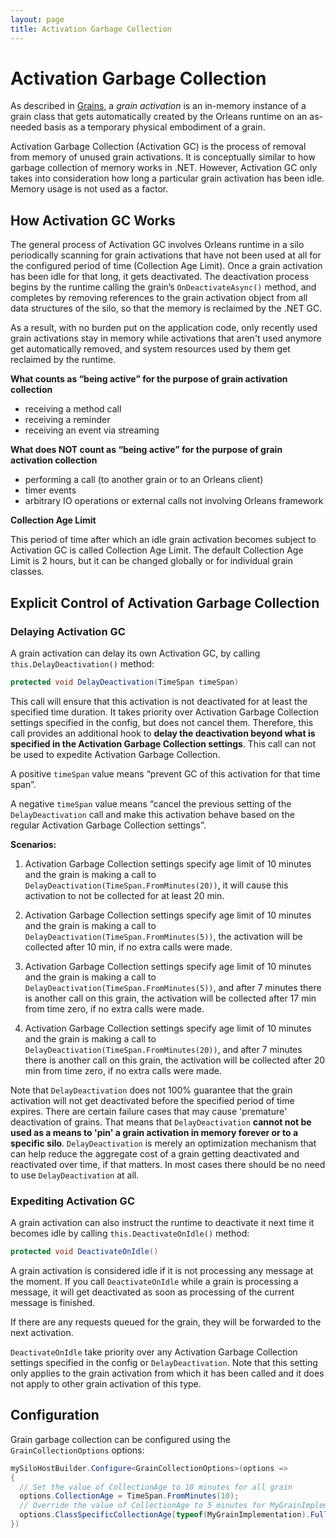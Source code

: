 ```yaml
---
layout: page
title: Activation Garbage Collection
---
```


# Activation Garbage Collection

As described in [Grains](../Getting-Started-With-Orleans/Grains.md), a *grain activation* is an in-memory instance of a grain class that gets automatically created by the Orleans runtime on an as-needed basis as a temporary physical embodiment of a grain.

Activation Garbage Collection (Activation GC) is the process of removal from memory of unused grain activations. It is conceptually similar to how garbage collection of memory works in .NET. However, Activation GC only takes into consideration how long a particular grain activation has been idle. Memory usage is not used as a factor.

## How Activation GC Works

The general process of Activation GC involves Orleans runtime in a silo periodically scanning for grain activations that have not been used at all for the configured period of time (Collection Age Limit). Once a grain activation has been idle for that long, it gets deactivated. The deactivation process begins by the runtime calling the grain’s `OnDeactivateAsync()` method, and completes by removing references to the grain activation object from all data structures of the silo, so that the memory is reclaimed by the .NET GC.

As a result, with no burden put on the application code, only recently used grain activations stay in memory while activations that aren't used anymore get automatically removed, and system resources used by them get reclaimed by the runtime.

**What counts as “being active” for the purpose of grain activation collection**

* receiving a method call
* receiving a reminder
* receiving an event via streaming

**What does NOT count as “being active” for the purpose of grain activation collection**

* performing a call (to another grain or to an Orleans client)
* timer events
* arbitrary IO operations or external calls not involving Orleans framework

**Collection Age Limit**

This period of time after which an idle grain activation becomes subject to Activation GC is called Collection Age Limit. The default Collection Age Limit is 2 hours, but it can be changed globally or for individual grain classes.

## Explicit Control of Activation Garbage Collection

### Delaying Activation GC

A grain activation can delay its own Activation GC, by calling `this.DelayDeactivation()` method:

``` csharp
protected void DelayDeactivation(TimeSpan timeSpan)
```

This call will ensure that this activation is not deactivated for at least the specified time duration. It takes priority over Activation Garbage Collection settings specified in the config, but does not cancel them.
Therefore, this call provides an additional hook to **delay the deactivation beyond what is specified in the Activation Garbage Collection settings**. This call can not be used to expedite Activation Garbage Collection.


A positive `timeSpan` value means “prevent GC of this activation for that time span”.

A negative `timeSpan` value means “cancel the previous setting of the `DelayDeactivation` call and make this activation behave based on the regular Activation Garbage Collection settings”.

**Scenarios:**

1) Activation Garbage Collection settings specify age limit of 10 minutes and the grain is making a call to `DelayDeactivation(TimeSpan.FromMinutes(20))`, it will cause this activation to not be collected for at least 20 min.

2) Activation Garbage Collection settings specify age limit of 10 minutes and the grain is making a call to `DelayDeactivation(TimeSpan.FromMinutes(5))`, the activation will be collected after 10 min, if no extra calls were made.

3) Activation Garbage Collection settings specify age limit of 10 minutes and the grain is making a call to `DelayDeactivation(TimeSpan.FromMinutes(5))`, and after 7 minutes there is another call on this grain, the activation will be collected after 17 min from time zero, if no extra calls were made.

4) Activation Garbage Collection settings specify age limit of 10 minutes and the grain is making a call to `DelayDeactivation(TimeSpan.FromMinutes(20))`, and after 7 minutes there is another call on this grain, the activation will be collected after 20 min from time zero, if no extra calls were made.

Note that `DelayDeactivation` does not 100% guarantee that the grain activation will not get deactivated before the specified period of time expires. There are certain failure cases that may cause 'premature' deactivation of grains. That means that `DelayDeactivation` **cannot not be used as a means to 'pin' a grain activation in memory forever or to a specific silo**. `DelayDeactivation` is merely an optimization mechanism that can help reduce the aggregate cost of a grain getting deactivated and reactivated over time, if that matters. In most cases there should be no need to use `DelayDeactivation` at all.

### Expediting Activation GC

A grain activation can also instruct the runtime to deactivate it next time it becomes idle by calling `this.DeactivateOnIdle()` method:

``` csharp
protected void DeactivateOnIdle()
```

A grain activation is considered idle if it is not processing any message at the moment.
If you call `DeactivateOnIdle` while a grain is processing a message, it will get deactivated as soon as processing of the current message is finished.

If there are any requests queued for the grain, they will be forwarded to the next activation.

`DeactivateOnIdle` take priority over any Activation Garbage Collection settings specified in the config or `DelayDeactivation`.
Note that this setting only applies to the grain activation from which it has been called and it does not apply to other grain activation of this type.

## Configuration

Grain garbage collection can be configured using the `GrainCollectionOptions` options:

```csharp
mySiloHostBuilder.Configure<GrainCollectionOptions>(options =>
{
  // Set the value of CollectionAge to 10 minutes for all grain
  options.CollectionAge = TimeSpan.FromMinutes(10);
  // Override the value of CollectionAge to 5 minutes for MyGrainImplementation
  options.ClassSpecificCollectionAge[typeof(MyGrainImplementation).FullName] = TimeSpan.FromMinutes(5);
})
```

